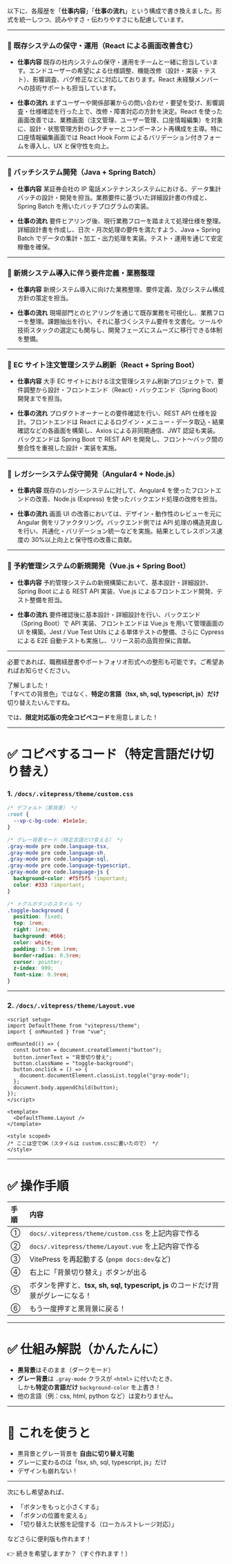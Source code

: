 以下に、各履歴を「**仕事内容**」「**仕事の流れ**」という構成で書き換えました。形式を統一しつつ、読みやすさ・伝わりやすさにも配慮しています。

---

### 🔸 既存システムの保守・運用（React による画面改善含む）

- **仕事内容**
  既存の社内システムの保守・運用をチームと一緒に担当しています。エンドユーザーの希望による仕様調整、機能改修（設計・実装・テスト）、影響調査、バグ修正などに対応しております。React 未経験メンバーへの技術サポートも担当しています。

- **仕事の流れ**
  まずユーザーや関係部署からの問い合わせ・要望を受け、影響調査・仕様確認を行った上で、改修・障害対応の方針を決定。React を使った画面改善では、業務画面（注文管理、ユーザー管理、口座情報編集）を対象に、設計・状態管理方針のレクチャーとコンポーネント再構成を主導。特に口座情報編集画面では React Hook Form によるバリデーション付きフォームを導入し、UX と保守性を向上。

---

### 🔸 バッチシステム開発（Java + Spring Batch）

- **仕事内容**
  某証券会社の IP 電話メンテナンスシステムにおける、データ集計バッチの設計・開発を担当。業務要件に基づいた詳細設計書の作成と、Spring Batch を用いたバッチプログラムの実装。

- **仕事の流れ**
  要件ヒアリング後、現行業務フローを踏まえて処理仕様を整理。詳細設計書を作成し、日次・月次処理の要件を満たすよう、Java + Spring Batch でデータの集計・加工・出力処理を実装。テスト・運用を通じて安定稼働を確保。

---

### 🔸 新規システム導入に伴う要件定義・業務整理

- **仕事内容**
  新規システム導入に向けた業務整理、要件定義、及びシステム構成方針の策定を担当。

- **仕事の流れ**
  現場部門とのヒアリングを通じて既存業務を可視化し、業務フローを整理。課題抽出を行い、それに基づくシステム要件を文書化。ツールや技術スタックの選定にも関与し、開発フェーズにスムーズに移行できる体制を整備。

---

### 🔸 EC サイト注文管理システム刷新（React + Spring Boot）

- **仕事内容**
  大手 EC サイトにおける注文管理システム刷新プロジェクトで、要件調整から設計・フロントエンド（React）・バックエンド（Spring Boot）開発までを担当。

- **仕事の流れ**
  プロダクトオーナーとの要件確認を行い、REST API 仕様を設計。フロントエンドは React によるログイン・メニュー・データ取込・結果確認などの各画面を構築し、Axios による非同期通信、JWT 認証も実装。バックエンドは Spring Boot で REST API を開発し、フロント〜バック間の整合性を重視した設計・実装を実施。

---

### 🔸 レガシーシステム保守開発（Angular4 + Node.js）

- **仕事内容**
  既存のレガシーシステムに対して、Angular4 を使ったフロントエンドの改善、Node.js (Express) を使ったバックエンド処理の改修を担当。

- **仕事の流れ**
  画面 UI の改善においては、デザイン・動作性のレビューを元に Angular 側をリファクタリング。バックエンド側では API 処理の構造見直しを行い、共通化・バリデーション統一などを実施。結果としてレスポンス速度の 30%以上向上と保守性の改善に貢献。

---

### 🔸 予約管理システムの新規開発（Vue.js + Spring Boot）

- **仕事内容**
  予約管理システムの新規構築において、基本設計・詳細設計、Spring Boot による REST API 実装、Vue.js によるフロントエンド開発、テスト整備を担当。

- **仕事の流れ**
  要件確認後に基本設計・詳細設計を行い、バックエンド（Spring Boot）で API 実装、フロントエンドは Vue.js を用いて管理画面の UI を構築。Jest / Vue Test Utils による単体テストの整備、さらに Cypress による E2E 自動テストも実施し、リリース前の品質担保に貢献。

---

必要であれば、職務経歴書やポートフォリオ形式への整形も可能です。ご希望あればお知らせください。

了解しました！  
「すべての背景色」ではなく、**特定の言語（tsx, sh, sql, typescript, js）だけ**切り替えたいんですね。

では、**限定対応版の完全コピペコード**を用意しました！

---

# ✅ コピペするコード（特定言語だけ切り替え）

### 1. `/docs/.vitepress/theme/custom.css`

```css
/* デフォルト（黒背景） */
:root {
  --vp-c-bg-code: #1e1e1e;
}

/* グレー背景モード（特定言語だけ変える） */
.gray-mode pre code.language-tsx,
.gray-mode pre code.language-sh,
.gray-mode pre code.language-sql,
.gray-mode pre code.language-typescript,
.gray-mode pre code.language-js {
  background-color: #f5f5f5 !important;
  color: #333 !important;
}

/* トグルボタンのスタイル */
.toggle-background {
  position: fixed;
  top: 1rem;
  right: 1rem;
  background: #666;
  color: white;
  padding: 0.5rem 1rem;
  border-radius: 0.5rem;
  cursor: pointer;
  z-index: 999;
  font-size: 0.9rem;
}
```

---

### 2. `/docs/.vitepress/theme/Layout.vue`

```vue
<script setup>
import DefaultTheme from "vitepress/theme";
import { onMounted } from "vue";

onMounted(() => {
  const button = document.createElement("button");
  button.innerText = "背景切り替え";
  button.className = "toggle-background";
  button.onclick = () => {
    document.documentElement.classList.toggle("gray-mode");
  };
  document.body.appendChild(button);
});
</script>

<template>
  <DefaultTheme.Layout />
</template>

<style scoped>
/* ここは空でOK（スタイルは custom.cssに書いたので） */
</style>
```

---

# ✅ 操作手順

| 手順 | 内容                                                                              |
| :--- | :-------------------------------------------------------------------------------- |
| ①    | `docs/.vitepress/theme/custom.css` を上記内容で作る                               |
| ②    | `docs/.vitepress/theme/Layout.vue` を上記内容で作る                               |
| ③    | VitePress を再起動する (`pnpm docs:dev`など)                                      |
| ④    | 右上に「背景切り替え」ボタンが出る                                                |
| ⑤    | ボタンを押すと、**tsx, sh, sql, typescript, js** のコードだけ背景がグレーになる！ |
| ⑥    | もう一度押すと黒背景に戻る！                                                      |

---

# ✅ 仕組み解説（かんたんに）

- **黒背景**はそのまま（ダークモード）
- **グレー背景**は `.gray-mode` クラスが `<html>` に付いたとき、  
  しかも**特定の言語だけ** `background-color` を上書き！
- 他の言語（例：css, html, python など）は変わりません。

---

# 🎯 これを使うと

- 黒背景とグレー背景を **自由に切り替え可能**
- グレーに変わるのは「tsx, sh, sql, typescript, js」だけ
- デザインも崩れない！

---

次にもし希望あれば、

- 「ボタンをもっと小さくする」
- 「ボタンの位置を変える」
- 「切り替えた状態を記憶する（ローカルストレージ対応）」

などさらに便利版も作れます！

👉 続きを希望しますか？（すぐ作れます！）
